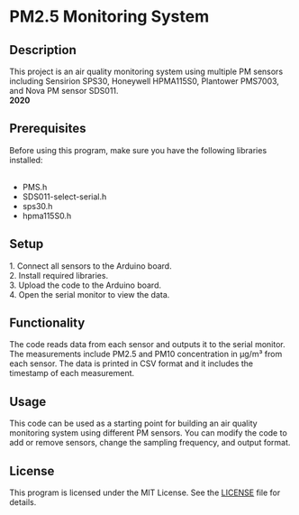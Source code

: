 # PM2.5 Monitoring System
<h2>Description</h2>
This project is an air quality monitoring system using multiple PM sensors including Sensirion SPS30, Honeywell HPMA115S0, Plantower PMS7003, and Nova PM sensor SDS011.<br><b>2020</b>
<h2>Prerequisites</h2>
Before using this program, make sure you have the following libraries installed:<br><br>

- PMS.h<br>
- SDS011-select-serial.h<br>
- sps30.h<br>
- hpma115S0.h<br>
<h2>Setup</h2>
1. Connect all sensors to the Arduino board.<br>
2. Install required libraries.<br>
3. Upload the code to the Arduino board.<br>
4. Open the serial monitor to view the data.<br>
<h2>Functionality</h2>
The code reads data from each sensor and outputs it to the serial monitor. The measurements include PM2.5 and PM10 concentration in µg/m³ from each sensor. The data is printed in CSV format and it includes the timestamp of each measurement.
<h2>Usage</h2>
This code can be used as a starting point for building an air quality monitoring system using different PM sensors. You can modify the code to add or remove sensors, change the sampling frequency, and output format.
<h2>License</h2>

This program is licensed under the MIT License. See the [LICENSE](LICENSE) file for details.
